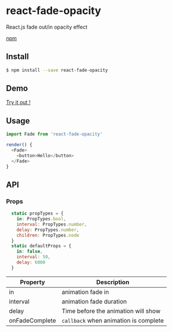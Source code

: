 # react-fade-opacity

React.js fade out/in opacity effect

 [npm](https://www.npmjs.com/package/react-fade-opacity)

## Install

```sh
$ npm install --save react-fade-opacity
```


## Demo

 [Try it out !](https://agamlarage.github.io/react-fade-opacity/)




## Usage

```javascript
import Fade from 'react-fade-opacity'

render() {
  <Fade>
    <button>Hello</button>
  </Fade>
}
```



## API

### Props

```javascript
  static propTypes = {
    in: PropTypes.bool,
    interval: PropTypes.number,
    delay: PropTypes.number,
    children: PropTypes.node
  }
  static defaultProps = {
    in: false,
    interval: 50,
    delay: 6000
  }
```

| Property | Description                   |
| -------- | ----------------------------- |
| in   | animation fade in |
| interval    | animation fade duration |
| delay    | Time before the animation will show |
| onFadeComplete    | `callback` when animation is complete |
